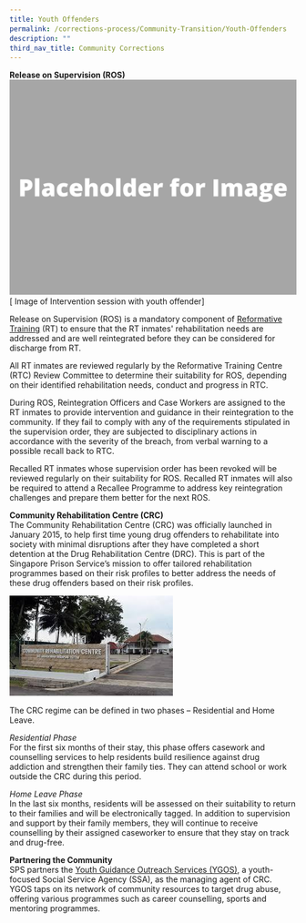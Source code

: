 ```yaml
---
title: Youth Offenders
permalink: /corrections-process/Community-Transition/Youth-Offenders
description: ""
third_nav_title: Community Corrections
---
```

**Release on Supervision (ROS)**<br>
![](/images/Placeholder%20for%20Image.png)
[ Image of Intervention session with youth offender]

Release on Supervision (ROS) is a mandatory component of [Reformative Training](/corrections-process/prison-regime/reformative-training) (RT) to ensure that the RT inmates' rehabilitation needs are addressed and are well reintegrated before they can be considered for discharge from RT. 

All RT inmates are reviewed regularly by the Reformative Training Centre (RTC) Review Committee to determine their suitability for ROS, depending on their identified rehabilitation needs, conduct and progress in RTC.

During ROS, Reintegration Officers and Case Workers are assigned to the RT inmates to provide intervention and guidance in their reintegration to the community. If they fail to comply with any of the requirements stipulated in the supervision order, they are subjected to disciplinary actions in accordance with the severity of the breach, from verbal warning to a possible recall back to RTC.

Recalled RT inmates whose supervision order has been revoked will be reviewed regularly on their suitability for ROS. Recalled RT inmates will also be required to attend a Recallee Programme to address key reintegration challenges and prepare them better for the next ROS.

**Community Rehabilitation Centre (CRC)**<br>
The Community Rehabilitation Centre (CRC) was officially launched in January 2015, to help first time young drug offenders to rehabilitate into society with minimal disruptions after they have completed a short detention at the Drug Rehabilitation Centre (DRC). This is part of the Singapore Prison Service’s mission to offer tailored rehabilitation programmes based on their risk profiles to better address the needs of these drug offenders based on their risk profiles.

![](/images/Rehabilitation/CRC.jpg)

The CRC regime can be defined in two phases – Residential and Home Leave.

*Residential Phase* <br>
For the first six months of their stay, this phase offers casework and counselling services to help residents build resilience against drug addiction and strengthen their family ties. They can attend school or work outside the CRC during this period. 

*Home Leave Phase* <br>
In the last six months, residents will be assessed on their suitability to return to their families and will be electronically tagged. In addition to supervision and support by their family members, they will continue to receive counselling by their assigned caseworker to ensure that they stay on track and drug-free. 

**Partnering the Community**<br>
SPS partners the [Youth Guidance Outreach Services (YGOS)](https://www.ygos.sg/), a youth-focused Social Service Agency (SSA), as the managing agent of CRC. YGOS taps on its network of community resources to target drug abuse, offering various programmes such as career counselling, sports and mentoring programmes.